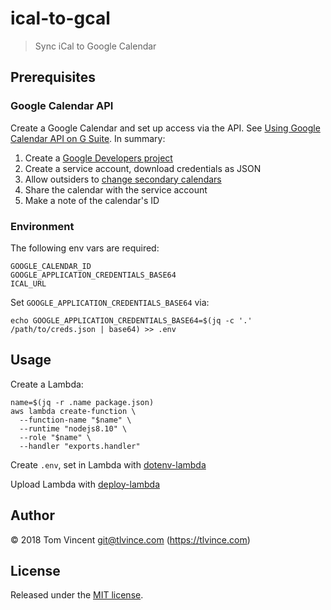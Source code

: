 # ical-to-gcal

> Sync iCal to Google Calendar

## Prerequisites

### Google Calendar API

Create a Google Calendar and set up access via the API. See [Using Google Calendar API on G Suite][]. In summary:

1. Create a [Google Developers project][]
2. Create a service account, download credentials as JSON
3. Allow outsiders to [change secondary calendars][]
4. Share the calendar with the service account
5. Make a note of the calendar's ID

[Using Google Calendar API on G Suite]: https://neal.codes/blog/google-calendar-api-on-g-suite
[Google Developers project]: https://console.developers.google.com/
[change secondary calendars]: https://admin.google.com/AdminHome?fral=1#AppDetails:service=Calendar&flyout=general

### Environment

The following env vars are required:

```
GOOGLE_CALENDAR_ID
GOOGLE_APPLICATION_CREDENTIALS_BASE64
ICAL_URL
```

Set `GOOGLE_APPLICATION_CREDENTIALS_BASE64` via:

```shell
echo GOOGLE_APPLICATION_CREDENTIALS_BASE64=$(jq -c '.' /path/to/creds.json | base64) >> .env
```

## Usage

Create a Lambda:

```shell
name=$(jq -r .name package.json)
aws lambda create-function \
  --function-name "$name" \
  --runtime "nodejs8.10" \
  --role "$name" \
  --handler "exports.handler"
```

Create `.env`, set in Lambda with [dotenv-lambda][]

Upload Lambda with [deploy-lambda][]

[deploy-lambda]: https://github.com/tlvince/scripts-shell/blob/master/deploy-lambda.sh
[dotenv-lambda]: https://github.com/tlvince/scripts-shell/blob/master/dotenv-lambda.sh

## Author

© 2018 Tom Vincent <git@tlvince.com> (https://tlvince.com)

## License

Released under the [MIT license](http://tlvince.mit-license.org).
